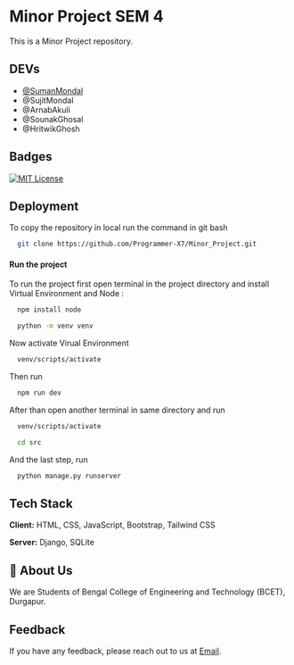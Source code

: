 
# Minor Project SEM 4

This is a Minor Project repository.


## DEVs

- [@SumanMondal](https://www.github.com/Programmer-X7)
- @SujitMondal
- @ArnabAkuli
- @SounakGhosal
- @HritwikGhosh



## Badges

[![MIT License](https://img.shields.io/badge/License-MIT-green.svg)](https://choosealicense.com/licenses/mit/)

## Deployment

To copy the repository in local run the command in git bash

```bash
  git clone https://github.com/Programmer-X7/Minor_Project.git
```

#### Run the project
To run the project first open terminal in the project directory and install Virtual Environment and Node :

```bash
  npm install node
```

```bash
  python -m venv venv
```

Now activate Virual Environment

```bash
  venv/scripts/activate
```

Then run

```bash
  npm run dev
```

After than open another terminal in same directory and run

```bash
  venv/scripts/activate
```


```bash
  cd src
```

And the last step, run

```bash
  python manage.py runserver
```



## Tech Stack

**Client:** HTML, CSS, JavaScript, Bootstrap, Tailwind CSS

**Server:** Django, SQLite


## 🚀 About Us
We are Students of Bengal College of Engineering and Technology (BCET), Durgapur.


## Feedback

If you have any feedback, please reach out to us at [Email](sumanmondalgaming@gmail.com).
